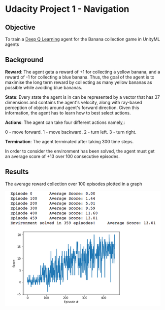 # Udacity Project 1 - Navigation

## Objective

To train a [Deep Q Learning](https://deepmind.com/research/dqn/) agent for the Banana collection game in UnityML agents

## Background

**Reward**: The agent geta a reward of +1 for collecting a yellow banana, and a reward of -1 for collecting a blue banana. Thus, the goal of the agent is to maximise the long term reward by collecting as many yellow bananas as possible while avoiding blue bananas.

**State**: Every state the agent is in can be represented by a vector that has 37 dimensions and contains the agent's velocity, along with ray-based perception of objects around agent's forward direction. Given this information, the agent has to learn how to best select actions.

**Actions**: The agent can take four different actions namely,:

0 - move forward.
1 - move backward.
2 - turn left.
3 - turn right.

**Termination**: The agent terminated after taking 300 time steps.

In order to consider the environment has been solved, the agent must get an average score of +13 over 100 consecutive episodes.



## Results

The average reward collection over 100 episodes plotted in a graph


![](images/dqn_banana_trained_agent.png)
